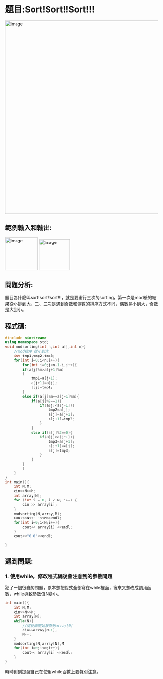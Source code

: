 # 題目:Sort!Sort!!Sort!!!  
<img width="638" alt="image" src="https://github.com/HoChenYu/Programming-practice/assets/63805851/b53900fa-e18f-40b1-82bb-5e83af1d34ca">

## 範例輸入和輸出:
<img width="108" alt="image" src="https://github.com/HoChenYu/Programming-practice/assets/63805851/9d45ece7-0240-4156-b5b3-3151f322a52d">
<img width="102" alt="image" src="https://github.com/HoChenYu/Programming-practice/assets/63805851/31af1833-e9db-440d-b0cd-af4146d20bcc">  

## 問題分析:
題目為什麼叫sort!sort!!sort!!!，就是要進行三次的sorting，第一次是mod後的結果從小排到大，二、三次是遇到奇數和偶數的排序方式不同，偶數是小到大，奇數是大到小。
## 程式碼:
````C++
#include <iostream>
using namespace std;
void modsorting(int n,int a[],int m){
    //mod排序 從小到大
    int tmp1,tmp2,tmp3;
    for(int i=0;i<n;i++){
        for(int j=0;j<n-1-i;j++){
        if(a[j]%m>a[j+1]%m)
        {
            tmp1=a[j+1];
            a[j+1]=a[j];
            a[j]=tmp1;
        }
        else if(a[j]%m==a[j+1]%m){
            if(a[j]%2==1){
                if(a[j]<a[j+1]){
                    tmp2=a[j];
                    a[j]=a[j+1];
                    a[j+1]=tmp2;
                }
            }
            else if(a[j]%2==0){
                if(a[j]>a[j+1]){
                    tmp3=a[j+1];
                    a[j+1]=a[j];
                    a[j]=tmp3;
                }
            }
        }
        }
    }
}
int main(){
    int N,M;
    cin>>N>>M;
    int array[N];
    for (int i = 0; i < N; i++) {
        cin >> array[i];
    }
    modsorting(N,array,M);
    cout<<N<<" "<<M<<endl;
    for(int i=0;i<N;i++){
        cout<< array[i] <<endl;
    }
    cout<<"0 0"<<endl;

} 
````
## 遇到問題:  
### 1. 使用while，修改程式碼後會注意到的參數問題  
犯了一個很蠢的問題，原本想把程式全部寫在while裡面，後來又想改成調用函數，while導致參數值N變小。
````C++
int main(){
    int N,M;
    cin>>N>>M;
    int array[N];
    while(N){
        //從後面開始放直到array[0]
        cin>>array[N-1];
        N--;
    }
    modsorting(N,array[N],M)
    for(int i=0;i<N;i++){
    	cout<< array[i] <<endl;
    }
}
````
時時刻刻提醒自己在使用while函數上要特別注意。
